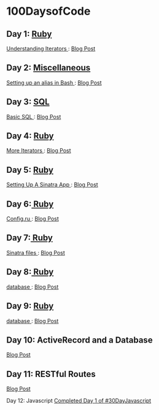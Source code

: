 # 100DaysofCode


<h2> Day 1: <a href="https://github.com/SincerelyBrittany/100DaysofCode/tree/master/ruby"> Ruby </a>  </h2>

<a href="https://github.com/SincerelyBrittany/100DaysofCode/blob/master/ruby/Day_1_Understanding_Iterators.rb"> Understanding Iterators </a> : <a href="https://dev.to/sincerelybrittany/understanding-iterators-2d0p"> Blog Post </a>


<h2> Day 2: <a href="https://github.com/SincerelyBrittany/100DaysofCode/tree/master/miscellaneous"> Miscellaneous </a> </h2>

<a href="https://github.com/SincerelyBrittany/100DaysofCode/blob/master/miscellaneous/Day_2_bash.txt"> Setting up an alias in Bash </a> : <a href="https://dev.to/sincerelybrittany/day-2-100daysofcode-i-updated-to-catalina-and-all-hell-broke-loose-2h7n"> Blog Post </a>

<h2> Day 3: <a href="https://github.com/SincerelyBrittany/100DaysofCode/tree/master/SQL"> SQL </a> </h2>

<a href="https://github.com/SincerelyBrittany/100DaysofCode/blob/master/SQL/Day_3_oh_no_sql.sql"> Basic SQL </a> : <a href="https://dev.to/sincerelybrittany/day-3-100daysofcode-oh-no-sql-2f1"> Blog Post </a>

<h2> Day 4: <a href="https://github.com/SincerelyBrittany/100DaysofCode/tree/master/ruby"> Ruby </a> </h2>

<a href="https://github.com/SincerelyBrittany/100DaysofCode/blob/master/ruby/Day_4_More_Iterators.rb"> More Iterators </a> : <a href="https://dev.to/sincerelybrittany/day-4-100daysofcode-more-iterators-51jp"> Blog Post </a>

<h2> Day 5: <a href="https://github.com/SincerelyBrittany/100DaysofCode/tree/master/ruby"> Ruby </a> </h2>

<a href="https://github.com/SincerelyBrittany/100DaysofCode/tree/master/ruby/Day_5_Setting_up_a_Sinatra_App"> Setting Up A Sinatra App </a> : <a href="https://dev.to/sincerelybrittany/day-5-100daysofcode-setting-up-a-sinatra-app-3nn9"> Blog Post </a>

<h2> Day 6:<a href="https://github.com/SincerelyBrittany/100DaysofCode/tree/master/ruby"> Ruby </a> </h2>

<a href="https://github.com/SincerelyBrittany/100DaysofCode/blob/master/ruby/Day_5_Setting_up_a_Sinatra_App/config.ru"> Config.ru </a> : <a href="https://dev.to/sincerelybrittany/day-6-100daysofcode-sinatra-set-up-part-2-config-ru-h4b"> Blog Post </a>

<h2> Day 7:<a href="https://github.com/SincerelyBrittany/100DaysofCode/tree/master/ruby"> Ruby </a> </h2>

<a href="https://github.com/SincerelyBrittany/100DaysofCode/blob/master/ruby/Day_5_Setting_up_a_Sinatra_App"> Sinatra files </a> : <a href="https://dev.to/sincerelybrittany/day-7-100daysofcode-setting-up-a-sinatra-app-part-3-3nm9"> Blog Post </a>

<h2> Day 8:<a href="https://github.com/SincerelyBrittany/100DaysofCode/tree/master/ruby"> Ruby </a> </h2>

<a href="https://github.com/SincerelyBrittany/100DaysofCode/blob/master/ruby/Day_5_Setting_up_a_Sinatra_App/db"> database </a> : <a href="https://dev.to/sincerelybrittany/day-8-100daysofcode-setting-up-sinatra-database-part-4-9d6"> Blog Post </a>

<h2> Day 9: <a href="https://github.com/SincerelyBrittany/100DaysofCode/tree/master/ruby"> Ruby </a> </h2>

<a href="https://github.com/SincerelyBrittany/100DaysofCode/blob/master/ruby/Day_5_Setting_up_a_Sinatra_App/db"> database </a> : <a href="https://dev.to/sincerelybrittany/day-9-100daysofcode-activerecord-and-a-database-6de"> Blog Post </a>

<h2> Day 10: ActiveRecord and a Database </h2>

 <a href="https://dev.to/sincerelybrittany/day-10-100daysofcode-activerecord-and-a-database-17i8"> Blog Post </a>

<h2> Day 11: RESTful Routes </h2>

<a href="https://dev.to/sincerelybrittany/day-11-100daysofcode-restful-routes-1ab1"> Blog Post </a>


Day 12: Javascript <a href="https://github.com/SincerelyBrittany/JavaScript30/tree/master/01%20-%20JavaScript%20Drum%20Kit"> Completed Day 1 of #30DayJavascript </a>
